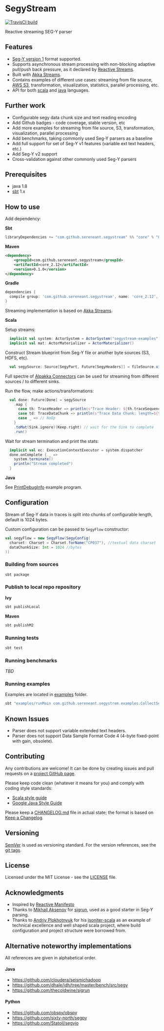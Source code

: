 # SegyStream

[![TravisCI build](https://travis-ci.org/SereneAnt/segystream.svg?branch=master)](https://travis-ci.org/SereneAnt/segystream)

Reactive streaming SEG-Y parser

## Features
* [Seg-Y version 1](https://seg.org/Portals/0/SEG/News%20and%20Resources/Technical%20Standards/seg_y_rev1.pdf) format supported.
* Supports asynchronous stream processing with non-blocking adaptive pull/push back pressure, as it declared by [Reactive Streams](http://www.reactive-streams.org/).
* Built with [Akka Streams](https://doc.akka.io/docs/akka/2.5/stream/index.html).
* Contains examples of different use cases: streaming from file source,
  [AWS S3](aws.amazon.com/s3), transformation, visualization, statistics, parallel processing, etc.
* API for both [scala](https://www.scala-lang.org/) and [java](https://docs.oracle.com/javase/8/docs/technotes/guides/language/index.html) languages.

## Further work
* Configurable segy data chunk size and text reading encoding
* Add Github badges - code coverage, stable version, etc
* Add more examples for streaming from file source, S3, transformation, visualization, parallel processing
* Add benchmarks, taking commonly used Seg-Y parsers as a baseline
* Add full support for set of Seg-Y v1 features (variable ext text headers, etc.)
* Add Seg-Y v2 support
* Cross-validation against other commonly used Seg-Y parsers

## Prerequisites
* java 1.8
* [sbt](https://www.scala-sbt.org/) 1.x

## How to use
Add dependency:

**Sbt**
```sbt
libraryDependencies += "com.github.sereneant.segystream" %% "core" % "0.1.0"
```

**Maven**
```xml
<dependency>
    <groupId>com.github.sereneant.segystream</groupId>
    <artifactId>core_2.12</artifactId>
    <version>0.1.0</version>
</dependency>
```

**Gradle**
```groovy
dependencies {
  compile group: 'com.github.sereneant.segystream', name: 'core_2.12', version: '0.1.0'
}
```

Streaming implementation is based on [Akka Streams](https://doc.akka.io/docs/akka/2.5/stream/index.html).

**Scala**

Setup streams:
```Scala
  implicit val system: ActorSystem = ActorSystem("segystream-examples")
  implicit val mat: ActorMaterializer = ActorMaterializer()
```

Construct Stream blueprint from Seg-Y file or another byte sources (S3, HDFS, etc).
```scala
  val segySource: Source[SegyPart, Future[SegyHeaders]] = fileSource.viaMat(SegyFlow())(Keep.right)
```
Full spectre of [Alpakka Connectors](https://developer.lightbend.com/docs/alpakka/current/) can be used for streaming from different sources / to different sinks.

Run the flow, make actions/transformations:
```scala
  val done: Future[Done] = segySource
    .map {
      case th: TraceHeader => println(s"Trace Header: ${th.traceSequenceNumberWithinLine}")
      case td: TraceDataChunk => println(s"Trace Data Chunk: length=${td.length}")
      case _ => // NoOp
    }
    .toMat(Sink.ignore)(Keep.right) // wait for the Sink to complete
    .run()
```

Wait for stream termination and print the stats:
```scala
  implicit val ec: ExecutionContextExecutor = system.dispatcher
  done.onComplete { _ =>
    system.terminate()
    println("Stream completed")
  }
```
**Java**

See [PrintDebugInfo](examples/src/main/java/com.github.sereneant.segystrem.examples/PrintDebugInfo.java) example program.

## Configuration
Stream of Seg-Y data in traces is split into chunks of configurable length, default is 1024 bytes.

Custom configuration can be passed to `SegyFlow` constructor:
```scala
val segyFlow = new SegyFlow(SegyConfig(
  charset: Charset = Charset.forName("CP037"), //textual data charset
  dataChunkSize: Int = 1024 //bytes
))
```

### Building from sources
```bash
sbt package
```

### Publish to local repo repository
**Ivy**
```bash
sbt publishLocal
```
**Maven**
```bash
sbt publishM2
```

### Running tests
```bash
sbt test
```

### Running benchmarks
_TBD_

### Running examples
Examples are located in [examples](examples) folder.
```bash
sbt "examples/runMain com.github.sereneant.segystrem.examples.CollectSegyStats SegY_file_name.segy"
```

## Known Issues
* Parser does not support variable extended text headers.
* Parser does not support Data Sample Format Code 4 (4-byte fixed-point with gain, obsolete).

## Contributing
Any contributions are welcome!
It can be done by creating issues and pull requests on a [project GitHub page](https://github.com/SereneAnt/segystream).

Please keep code clean (whatever it means for you) and comply with coding style standards:
* [Scala style guide](https://docs.scala-lang.org/style)
* [Google Java Style Guide](https://google.github.io/styleguide/javaguide.html)

Please keep a [CHANGELOG.md](CHANGELOG.md) file in actual state;
the format is based on [Keep a Changelog](http://keepachangelog.com/en/1.0.0/).

## Versioning
[SemVer](http://semver.org/) is used as versioning standard.
For the version references, see the [git tags](https://github.com/SereneAnt/segystream/tags).

## License
Licensed under the MIT License - see the [LICENSE](LICENSE) file.

## Acknowledgments
* Inspired by [Reactive Manifesto](https://www.reactivemanifesto.org)
* Thanks to [Mikhail Aksenov](https://github.com/thecoldwine) for [sigrun](https://github.com/thecoldwine/sigrun), used as a good starter in Seg-Y parsing.
* Thanks to [Andriy Plokhotnyuk](https://github.com/plokhotnyuk) for his [jsoniter-scala](https://github.com/plokhotnyuk/jsoniter-scala) as an example of technical excellence and well shaped scala project, where build configuration and project structure were borrowed from.

## Alternative noteworthy implementations
All references are given in alphabetical order.
#### Java
* https://github.com/cloudera/seismichadoop
* https://github.com/dhale/idh/tree/master/bench/src/segy
* https://github.com/thecoldwine/sigrun
#### Python
* https://github.com/obspy/obspy
* https://github.com/sixty-north/segpy
* https://github.com/Statoil/segyio
